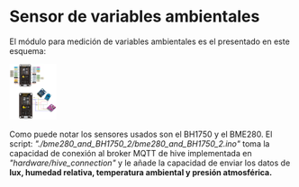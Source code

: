 # Sensor de variables ambientales

El módulo para medición de variables ambientales es el presentado en este esquema:

<img src="https://github.com/DaveAlsina/maticas/blob/main/hardware/ambient_sensor/imgs/sensor_ambiental_diagrama.png"  height="100">


Como puede notar los sensores usados son el BH1750 y el BME280. El script: *_"./bme280\_and\_BH1750\_2/bme280\_and\_BH1750\_2.ino"_* toma la capacidad de conexión al broker MQTT de hive implementada en *"hardware/hive\_connection"* y le añade la capacidad de enviar los datos de **lux, humedad relativa, temperatura ambiental y presión atmosférica.**



